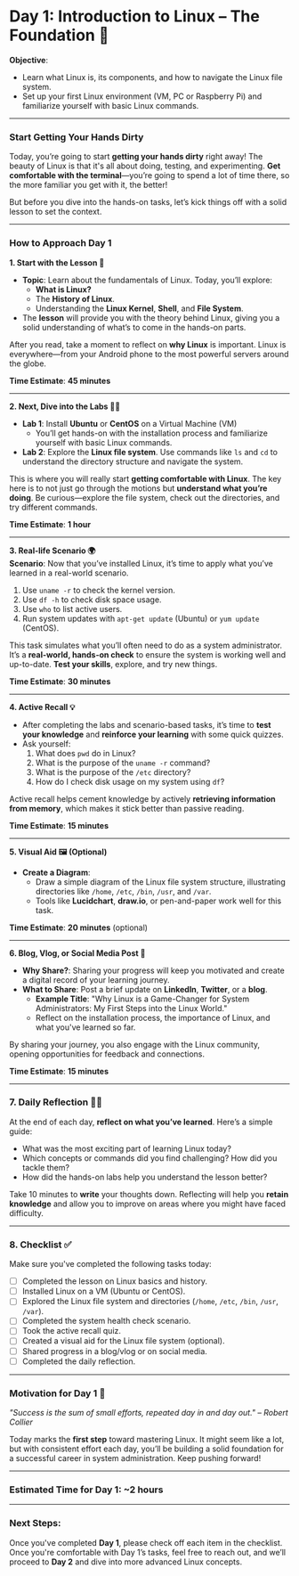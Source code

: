 # Day 1: Introduction to Linux – The Foundation 🚀

**Objective**:  
- Learn what Linux is, its components, and how to navigate the Linux file system.  
- Set up your first Linux environment (VM, PC or Raspberry Pi) and familiarize yourself with basic Linux commands.

---

### **Start Getting Your Hands Dirty**
Today, you’re going to start **getting your hands dirty** right away! The beauty of Linux is that it's all about doing, testing, and experimenting. **Get comfortable with the terminal**—you’re going to spend a lot of time there, so the more familiar you get with it, the better!

But before you dive into the hands-on tasks, let’s kick things off with a solid lesson to set the context. 

---

### **How to Approach Day 1**

**1. Start with the Lesson 📖**  
   - **Topic**: Learn about the fundamentals of Linux. Today, you’ll explore:
     - **What is Linux?**
     - The **History of Linux**.
     - Understanding the **Linux Kernel**, **Shell**, and **File System**.
   - The **lesson** will provide you with the theory behind Linux, giving you a solid understanding of what’s to come in the hands-on parts.
   
   After you read, take a moment to reflect on **why Linux** is important. Linux is everywhere—from your Android phone to the most powerful servers around the globe.

**Time Estimate**: **45 minutes**

---

**2. Next, Dive into the Labs 🧑‍🔬**  
   - **Lab 1**: Install **Ubuntu** or **CentOS** on a Virtual Machine (VM)
     - You’ll get hands-on with the installation process and familiarize yourself with basic Linux commands.
   - **Lab 2**: Explore the **Linux file system**. Use commands like `ls` and `cd` to understand the directory structure and navigate the system.

This is where you will really start **getting comfortable with Linux**. The key here is to not just go through the motions but **understand what you’re doing**. Be curious—explore the file system, check out the directories, and try different commands.

**Time Estimate**: **1 hour**

---

**3. Real-life Scenario 🌍**  
   **Scenario**: Now that you’ve installed Linux, it’s time to apply what you’ve learned in a real-world scenario.  
   1. Use `uname -r` to check the kernel version.
   2. Use `df -h` to check disk space usage.
   3. Use `who` to list active users.
   4. Run system updates with `apt-get update` (Ubuntu) or `yum update` (CentOS).
   
This task simulates what you’ll often need to do as a system administrator. It’s a **real-world, hands-on check** to ensure the system is working well and up-to-date. **Test your skills**, explore, and try new things.

**Time Estimate**: **30 minutes**

---

**4. Active Recall 💡**  
   - After completing the labs and scenario-based tasks, it’s time to **test your knowledge** and **reinforce your learning** with some quick quizzes.
   - Ask yourself:
     1. What does `pwd` do in Linux?
     2. What is the purpose of the `uname -r` command?
     3. What is the purpose of the `/etc` directory?
     4. How do I check disk usage on my system using `df`?
   
Active recall helps cement knowledge by actively **retrieving information from memory**, which makes it stick better than passive reading.

**Time Estimate**: **15 minutes**

---

**5. Visual Aid 🖼️ (Optional)**  
   - **Create a Diagram**:  
     - Draw a simple diagram of the Linux file system structure, illustrating directories like `/home`, `/etc`, `/bin`, `/usr`, and `/var`.  
     - Tools like **Lucidchart**, **draw.io**, or pen-and-paper work well for this task.

**Time Estimate**: **20 minutes** (optional)

---

**6. Blog, Vlog, or Social Media Post 📱**  
   - **Why Share?**: Sharing your progress will keep you motivated and create a digital record of your learning journey.
   - **What to Share**: Post a brief update on **LinkedIn**, **Twitter**, or a **blog**.
     - **Example Title**: "Why Linux is a Game-Changer for System Administrators: My First Steps into the Linux World."
     - Reflect on the installation process, the importance of Linux, and what you've learned so far.

By sharing your journey, you also engage with the Linux community, opening opportunities for feedback and connections.

**Time Estimate**: **15 minutes**

---

### **7. Daily Reflection 🧘‍♂️**

At the end of each day, **reflect on what you’ve learned**. Here’s a simple guide:
- What was the most exciting part of learning Linux today?
- Which concepts or commands did you find challenging? How did you tackle them?
- How did the hands-on labs help you understand the lesson better?

Take 10 minutes to **write** your thoughts down. Reflecting will help you **retain knowledge** and allow you to improve on areas where you might have faced difficulty.

---

### **8. Checklist ✅**  
Make sure you've completed the following tasks today:
- [ ] Completed the lesson on Linux basics and history.
- [ ] Installed Linux on a VM (Ubuntu or CentOS).
- [ ] Explored the Linux file system and directories (`/home`, `/etc`, `/bin`, `/usr`, `/var`).
- [ ] Completed the system health check scenario.
- [ ] Took the active recall quiz.
- [ ] Created a visual aid for the Linux file system (optional).
- [ ] Shared progress in a blog/vlog or on social media.
- [ ] Completed the daily reflection.

---

### **Motivation for Day 1 🎯**
_"Success is the sum of small efforts, repeated day in and day out." – Robert Collier_

Today marks the **first step** toward mastering Linux. It might seem like a lot, but with consistent effort each day, you’ll be building a solid foundation for a successful career in system administration. Keep pushing forward!

---

### **Estimated Time for Day 1**: ~2 hours

---

### **Next Steps**:
Once you've completed **Day 1**, please check off each item in the checklist. Once you're comfortable with Day 1’s tasks, feel free to reach out, and we’ll proceed to **Day 2** and dive into more advanced Linux concepts.


